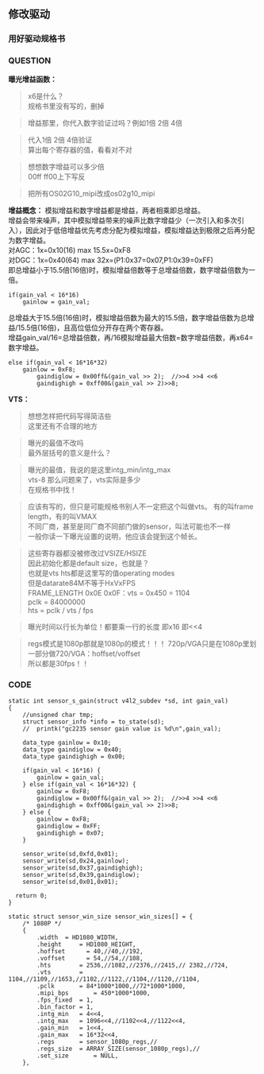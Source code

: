## 修改驱动

### 用好驱动规格书



### QUESTION
**曝光增益函数：**  
> x6是什么？  
> 规格书里没有写的，删掉  

> 增益那里，你代入数字验证过吗？例如1倍  2倍  4倍  

> 代入1倍  2倍  4倍验证  
> 算出每个寄存器的值，看看对不对  

> 想想数字增益可以多少倍    
> 00ff ff00上下写反  

> 把所有OS02G10_mipi改成os02g10_mipi  

**增益概念：**
模拟增益和数字增益都是增益，两者相乘即总增益。  
增益会带来噪声，其中模拟增益带来的噪声比数字增益少（一次引入和多次引入），因此对于低倍增益优先考虑分配为模拟增益，模拟增益达到极限之后再分配为数字增益。  
对AGC：1x=0x10(16) max 15.5x=0xF8  
对DGC：1x=0x40(64) max 32x=(P1:0x37=0x07,P1:0x39=0xFF)  
即总增益小于15.5倍(16倍)时，模拟增益倍数等于总增益倍数，数字增益倍数为一倍。  
```
if(gain_val < 16*16) 
    gainlow = gain_val;
 ```
总增益大于15.5倍(16倍)时，模拟增益倍数为最大的15.5倍，数字增益倍数为总增益/15.5倍(16倍)，且高位低位分开存在两个寄存器。  
增益gain_val/16=总增益倍数，再/16模拟增益最大倍数=数字增益倍数，再x64=数字增益。  
```
else if(gain_val < 16*16*32) 
    gainlow = 0xF8;
		gaindiglow = 0x00ff&(gain_val >> 2);  //>>4 >>4 <<6
		gaindighigh = 0xff00&(gain_val >> 2)>>8;
```

**VTS：**  
> 想想怎样把代码写得简洁些  
> 这里还有不合理的地方  

> 曝光的最值不改吗  
> 最外层括号的意义是什么？  

> 曝光的最值，我说的是这里intg_min/intg_max  
vts-8
> 那么问题来了，vts实际是多少  
在规格书中找！  

> 应该有写的，但只是可能规格书别人不一定把这个叫做vts。  有的叫frame length，有的叫VMAX  
> 不同厂商，甚至是同厂商不同部门做的sensor，叫法可能也不一样  
> 一般你读一下曝光设置的说明，他应该会提到这个帧长。  

>这些寄存器都没被修改过VSIZE/HSIZE  
>因此初始化都是default size，也就是？  
>也就是vts hts都是这里写的值operating modes  
>但是datarate84M不等于HxVxFPS  
> FRAME_LENGTH 0x0E 0x0F：vts = 0x450 = 1104  
> pclk = 84000000  
> hts = pclk / vts / fps  

> 曝光时间以行长为单位！都要乘一行的长度 即x16 即<<4  

> regs模式是1080p那就是1080p的模式！！！
> 720p/VGA只是在1080p里划一部分做720/VGA：hoffset/voffset  
>所以都是30fps！！ 

### CODE
```
static int sensor_s_gain(struct v4l2_subdev *sd, int gain_val)
{
	//unsigned char tmp;
	struct sensor_info *info = to_state(sd);
	//	printk("gc2235 sensor gain value is %d\n",gain_val);
	
	data_type gainlow = 0x10;
	data_type gaindiglow = 0x40;
	data_type gaindighigh = 0x00;

	if(gain_val < 16*16) {
		gainlow = gain_val;
	} else if(gain_val < 16*16*32) {
		gainlow = 0xF8;
		gaindiglow = 0x00ff&(gain_val >> 2);  //>>4 >>4 <<6
		gaindighigh = 0xff00&(gain_val >> 2)>>8;
	} else {
	    gainlow = 0xF8;
		gaindiglow = 0xFF;
		gaindighigh = 0x07;
	}

	sensor_write(sd,0xfd,0x01);
	sensor_write(sd,0x24,gainlow);
	sensor_write(sd,0x37,gaindighigh);
	sensor_write(sd,0x39,gaindiglow);
	sensor_write(sd,0x01,0x01);	
	
  return 0;
}

static struct sensor_win_size sensor_win_sizes[] = {
	/* 1080P */
	{
		.width	= HD1080_WIDTH,
		.height 	= HD1080_HEIGHT,
		.hoffset	  = 40,//40,//192,
		.voffset	  = 54,//54,//108,
		.hts		= 2536,//1082,//2376,//2415,// 2382,//724,
		.vts		= 1104,//1109,//1653,//1102,//1122,//1104,//1120,//1104,
		.pclk		= 84*1000*1000,//72*1000*1000,
		.mipi_bps		= 450*1000*1000,
		.fps_fixed  = 1,
		.bin_factor = 1,
		.intg_min   = 4<<4,
		.intg_max   = 1096<<4,//1102<<4,//1122<<4,
		.gain_min   = 1<<4,
		.gain_max   = 16*32<<4,
		.regs       = sensor_1080p_regs,//
		.regs_size  = ARRAY_SIZE(sensor_1080p_regs),//
		.set_size		= NULL,
	},
```
